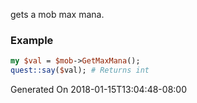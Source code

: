 gets a mob max mana.
### Example

```perl
my $val = $mob->GetMaxMana();
quest::say($val); # Returns int
```


Generated On 2018-01-15T13:04:48-08:00